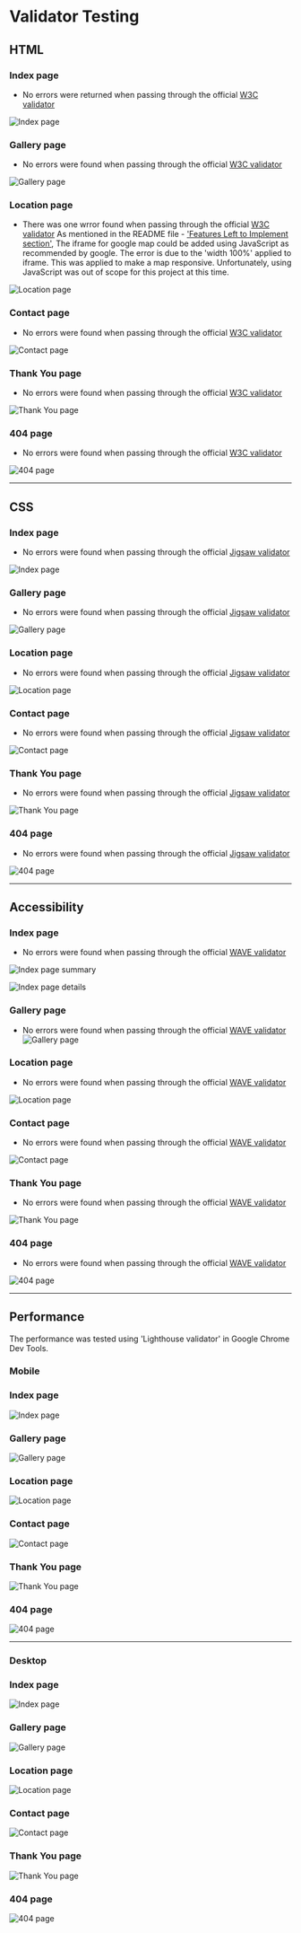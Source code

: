 # Validator Testing 

## HTML

### Index page
- No errors were returned when passing through the official [W3C validator](https://validator.w3.org/nu/?doc=https%3A%2F%2Fwalczakw.github.io%2Fp1-brilliant-vision%2Findex.html)

![Index page](https://github.com/walczakw/p1-brilliant-vision/blob/main/docs/docs-images/validators-screenshots/home-html-w3.png)

### Gallery page
- No errors were found when passing through the official [W3C validator]()

![Gallery page](https://github.com/walczakw/p1-brilliant-vision/blob/main/docs/docs-images/validators-screenshots/gallery-html-w3.png)

### Location page
- There was one wrror found when passing through the official [W3C validator]()
As mentioned in the README file - ['Features Left to Implement section'](https://github.com/walczakw/p1-brilliant-vision#features-left-to-implement), The iframe for google map could be added using JavaScript as recommended by google. The error is due to the 'width 100%' applied to iframe. This was applied to make a map responsive. Unfortunately, using JavaScript was out of scope for this project at this time.

![Location page](https://github.com/walczakw/p1-brilliant-vision/blob/main/docs/docs-images/validators-screenshots/location-html-w3.png)

### Contact page
- No errors were found when passing through the official [W3C validator]()

![Contact page](https://github.com/walczakw/p1-brilliant-vision/blob/main/docs/docs-images/validators-screenshots/contact-html-w3.png)

### Thank You page
- No errors were found when passing through the official [W3C validator]()

![Thank You page](https://github.com/walczakw/p1-brilliant-vision/blob/main/docs/docs-images/validators-screenshots/thank-you-html-w3.png)

### 404 page
- No errors were found when passing through the official [W3C validator]()

![404 page](https://github.com/walczakw/p1-brilliant-vision/blob/main/docs/docs-images/validators-screenshots/404-html-w3.png)


--- 

## CSS

### Index page
- No errors were found when passing through the official [Jigsaw validator](https://jigsaw.w3.org/css-validator/validator?uri=https%3A%2F%2Fwalczakw.github.io%2Fp1-brilliant-vision%2Findex.html&profile=css3svg&usermedium=all&warning=1&vextwarning=&lang=en)

![Index page](https://github.com/walczakw/p1-brilliant-vision/blob/main/docs/docs-images/validators-screenshots/home-css-w3.png)

### Gallery page
- No errors were found when passing through the official [Jigsaw validator]()

![Gallery page]()

### Location page
- No errors were found when passing through the official [Jigsaw validator]()

![Location page]()

### Contact page
- No errors were found when passing through the official [Jigsaw validator]()

![Contact page]()

### Thank You page
- No errors were found when passing through the official [Jigsaw validator]()

![Thank You page]()

### 404 page
- No errors were found when passing through the official [Jigsaw validator]()

![404 page]()


--- 

## Accessibility

### Index page
- No errors were found when passing through the official [WAVE validator](https://wave.webaim.org/report#/https://walczakw.github.io/p1-brilliant-vision/index.html)

![Index page summary](https://github.com/walczakw/p1-brilliant-vision/blob/main/docs/docs-images/validators-screenshots/home-wave-summary.png)

![Index page details](https://github.com/walczakw/p1-brilliant-vision/blob/main/docs/docs-images/validators-screenshots/home-wave-details.png)

### Gallery page
- No errors were found when passing through the official [WAVE validator]()
![Gallery page]()

### Location page
- No errors were found when passing through the official [WAVE validator]()

![Location page]()

### Contact page
- No errors were found when passing through the official [WAVE validator]()

![Contact page]()

### Thank You page
- No errors were found when passing through the official [WAVE validator]()

![Thank You page]()

### 404 page
- No errors were found when passing through the official [WAVE validator]()

![404 page]()


--- 

## Performance
The performance was tested using 'Lighthouse validator' in Google Chrome Dev Tools.

### __Mobile__

### Index page

![Index page]()

### Gallery page

![Gallery page]()

### Location page

![Location page]()

### Contact page

![Contact page]()

### Thank You page

![Thank You page]()

### 404 page

![404 page]()


--- 

### __Desktop__

### Index page

![Index page]()

### Gallery page

![Gallery page]()

### Location page

![Location page]()

### Contact page

![Contact page]()

### Thank You page

![Thank You page]()

### 404 page

![404 page]()
